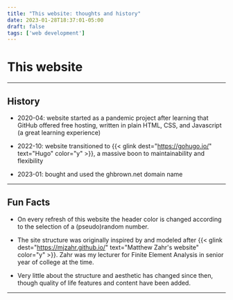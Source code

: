 ```yaml
---
title: "This website: thoughts and history"
date: 2023-01-28T18:37:01-05:00
draft: false
tags: ['web development']
---
```


# This website

---

## History

- 2020-04: website started as a pandemic project after learning that GitHub offered free hosting, written in plain HTML, CSS, and Javascript (a great learning experience)

- 2022-10: website transitioned to {{< glink dest="https://gohugo.io/" text="Hugo" color="y" >}}, a massive boon to maintainability and flexibility

- 2023-01: bought and used the ghbrown.net domain name

---

## Fun Facts

- On every refresh of this website the header color is changed according to the selection of a (pseudo)random number.

- The site structure was originally inspired by and modeled after {{< glink dest="https://mjzahr.github.io/" text="Matthew Zahr's website" color="y" >}}.
Zahr was my lecturer for Finite Element Analysis in senior year of college at the time.

- Very little about the structure and aesthetic has changed since then, though quality of life features and content have been added.

---
